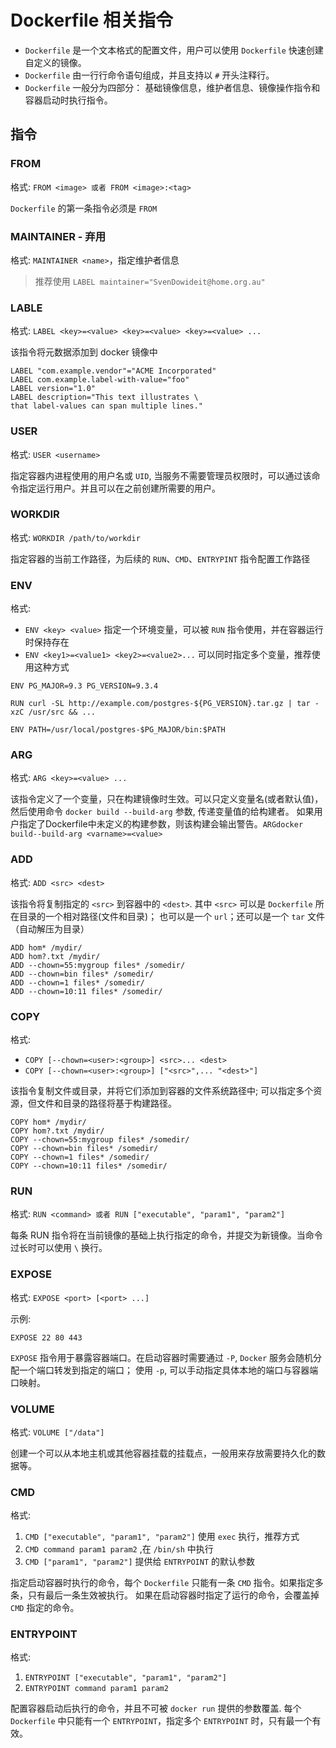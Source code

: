 # Dockerfile 相关指令


- `Dockerfile` 是一个文本格式的配置文件，用户可以使用 `Dockerfile` 快速创建自定义的镜像。
- `Dockerfile` 由一行行命令语句组成，并且支持以 `#` 开头注释行。
- `Dockerfile` 一般分为四部分： 基础镜像信息，维护者信息、镜像操作指令和容器启动时执行指令。

## 指令

### FROM 

格式: `FROM <image> 或者 FROM <image>:<tag>`

`Dockerfile` 的第一条指令必须是 `FROM`

### MAINTAINER - 弃用

格式: `MAINTAINER <name>`，指定维护者信息

> 推荐使用 `LABEL maintainer="SvenDowideit@home.org.au"`

### LABLE

格式: `LABEL <key>=<value> <key>=<value> <key>=<value> ...`

该指令将元数据添加到 docker 镜像中

```
LABEL "com.example.vendor"="ACME Incorporated"
LABEL com.example.label-with-value="foo"
LABEL version="1.0"
LABEL description="This text illustrates \
that label-values can span multiple lines."
```

### USER

格式: `USER <username>`

指定容器内进程使用的用户名或 `UID`, 当服务不需要管理员权限时，可以通过该命令指定运行用户。并且可以在之前创建所需要的用户。

### WORKDIR

格式: `WORKDIR /path/to/workdir`

指定容器的当前工作路径，为后续的 `RUN`、`CMD`、`ENTRYPINT` 指令配置工作路径

### ENV 

格式: 

- `ENV <key> <value>` 指定一个环境变量，可以被 `RUN` 指令使用，并在容器运行时保持存在
- `ENV <key1>=<value1> <key2>=<value2>...` 可以同时指定多个变量，推荐使用这种方式

```
ENV PG_MAJOR=9.3 PG_VERSION=9.3.4

RUN curl -SL http://example.com/postgres-${PG_VERSION}.tar.gz | tar -xzC /usr/src && ...

ENV PATH=/usr/local/postgres-$PG_MAJOR/bin:$PATH
```

### ARG

格式: `ARG <key>=<value> ...`

该指令定义了一个变量，只在构建镜像时生效。可以只定义变量名(或者默认值)，然后使用命令 `docker build --build-arg` 参数, 传递变量值的给构建者。
如果用户指定了Dockerfile中未定义的构建参数，则该构建会输出警告。`ARGdocker build--build-arg <varname>=<value>`

### ADD

格式: `ADD <src> <dest>`

该指令将复制指定的 `<src>` 到容器中的 `<dest>`. 其中 `<src>` 可以是 `Dockerfile` 所在目录的一个相对路径(文件和目录)；
也可以是一个 `url`；还可以是一个 `tar` 文件（自动解压为目录）

```
ADD hom* /mydir/
ADD hom?.txt /mydir/
ADD --chown=55:mygroup files* /somedir/
ADD --chown=bin files* /somedir/
ADD --chown=1 files* /somedir/
ADD --chown=10:11 files* /somedir/
```

### COPY

格式:

- `COPY [--chown=<user>:<group>] <src>... <dest>`
- `COPY [--chown=<user>:<group>] ["<src>",... "<dest>"]`

该指令复制文件或目录，并将它们添加到容器的文件系统路径中; 可以指定多个资源，但文件和目录的路径将基于构建路径。

```
COPY hom* /mydir/
COPY hom?.txt /mydir/
COPY --chown=55:mygroup files* /somedir/
COPY --chown=bin files* /somedir/
COPY --chown=1 files* /somedir/
COPY --chown=10:11 files* /somedir/
```


### RUN

格式: `RUN <command> 或者 RUN ["executable", "param1", "param2"]`

每条 RUN 指令将在当前镜像的基础上执行指定的命令，并提交为新镜像。当命令过长时可以使用 `\` 换行。


### EXPOSE 

格式: `EXPOSE <port> [<port> ...]`

示例:

```
EXPOSE 22 80 443
```

`EXPOSE` 指令用于暴露容器端口。在启动容器时需要通过 `-P`, `Docker` 服务会随机分配一个端口转发到指定的端口；
使用 `-p`, 可以手动指定具体本地的端口与容器端口映射。


### VOLUME 

格式: `VOLUME ["/data"]`

创建一个可以从本地主机或其他容器挂载的挂载点，一般用来存放需要持久化的数据等。


### CMD

格式: 

1. `CMD ["executable", "param1", "param2"]` 使用 `exec` 执行，推荐方式
2. `CMD command param1 param2` ,在 `/bin/sh` 中执行
3. `CMD ["param1", "param2"]` 提供给 `ENTRYPOINT` 的默认参数

指定启动容器时执行的命令，每个 `Dockerfile` 只能有一条 `CMD` 指令。如果指定多条，只有最后一条生效被执行。
如果在启动容器时指定了运行的命令，会覆盖掉 `CMD` 指定的命令。

### ENTRYPOINT

格式: 
1. `ENTRYPOINT ["executable", "param1", "param2"]`
2. `ENTRYPOINT command param1 param2`

配置容器启动后执行的命令，并且不可被 `docker run` 提供的参数覆盖.
每个 `Dockerfile` 中只能有一个 `ENTRYPOINT`，指定多个 `ENTRYPOINT` 时，只有最一个有效。






